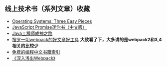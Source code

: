 ## 线上技术书（系列文章）收藏
  - <a href="http://pages.cs.wisc.edu/~remzi/OSTEP/#book-chapters">Operating Systems: Three Easy Pieces</a>
  - <a href="http://liubin.org/promises-book/">JavaScript Promise迷你书（中文版）</a>
  - <a href="http://www.hollischuang.com/archives/1001">Java工程师成神之路</a>
  - <a href="https://github.com/webpack-china/awesome-webpack-cn">搜罗一切webpack的好文章好工具</a>  **大致看了下，大多讲的是webpack2和3,4相关的比较少**
  - <a href="https://github.com/justjavac/free-programming-books-zh_CN">免费的编程中文书籍索引</a>
  - <a href="https://github.com/gwuhaolin/dive-into-webpack">《深入浅出Webpack》</a>
